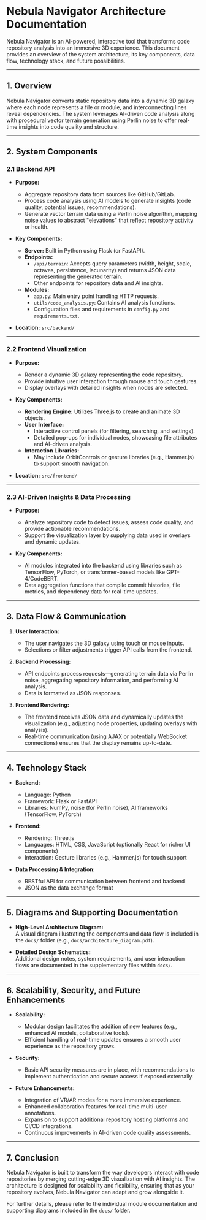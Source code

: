 # Nebula Navigator Architecture Documentation

Nebula Navigator is an AI-powered, interactive tool that transforms code repository analysis into an immersive 3D experience. This document provides an overview of the system architecture, its key components, data flow, technology stack, and future possibilities.

---

## 1. Overview

Nebula Navigator converts static repository data into a dynamic 3D galaxy where each node represents a file or module, and interconnecting lines reveal dependencies. The system leverages AI-driven code analysis along with procedural vector terrain generation using Perlin noise to offer real-time insights into code quality and structure.

---

## 2. System Components

### 2.1 Backend API

- **Purpose:**  
  - Aggregate repository data from sources like GitHub/GitLab.
  - Process code analysis using AI models to generate insights (code quality, potential issues, recommendations).
  - Generate vector terrain data using a Perlin noise algorithm, mapping noise values to abstract "elevations" that reflect repository activity or health.

- **Key Components:**
  - **Server:** Built in Python using Flask (or FastAPI).
  - **Endpoints:**  
    - `/api/terrain`: Accepts query parameters (width, height, scale, octaves, persistence, lacunarity) and returns JSON data representing the generated terrain.
    - Other endpoints for repository data and AI insights.
  - **Modules:**  
    - `app.py`: Main entry point handling HTTP requests.
    - `utils/code_analysis.py`: Contains AI analysis functions.
    - Configuration files and requirements in `config.py` and `requirements.txt`.

- **Location:** `src/backend/`

---

### 2.2 Frontend Visualization

- **Purpose:**  
  - Render a dynamic 3D galaxy representing the code repository.
  - Provide intuitive user interaction through mouse and touch gestures.
  - Display overlays with detailed insights when nodes are selected.

- **Key Components:**
  - **Rendering Engine:** Utilizes Three.js to create and animate 3D objects.
  - **User Interface:**  
    - Interactive control panels (for filtering, searching, and settings).
    - Detailed pop-ups for individual nodes, showcasing file attributes and AI-driven analysis.
  - **Interaction Libraries:**  
    - May include OrbitControls or gesture libraries (e.g., Hammer.js) to support smooth navigation.

- **Location:** `src/frontend/`

---

### 2.3 AI-Driven Insights & Data Processing

- **Purpose:**  
  - Analyze repository code to detect issues, assess code quality, and provide actionable recommendations.
  - Support the visualization layer by supplying data used in overlays and dynamic updates.

- **Key Components:**
  - AI modules integrated into the backend using libraries such as TensorFlow, PyTorch, or transformer-based models like GPT-4/CodeBERT.
  - Data aggregation functions that compile commit histories, file metrics, and dependency data for real-time updates.

---

## 3. Data Flow & Communication

1. **User Interaction:**  
   - The user navigates the 3D galaxy using touch or mouse inputs.
   - Selections or filter adjustments trigger API calls from the frontend.

2. **Backend Processing:**  
   - API endpoints process requests—generating terrain data via Perlin noise, aggregating repository information, and performing AI analysis.
   - Data is formatted as JSON responses.

3. **Frontend Rendering:**  
   - The frontend receives JSON data and dynamically updates the visualization (e.g., adjusting node properties, updating overlays with analysis).
   - Real-time communication (using AJAX or potentially WebSocket connections) ensures that the display remains up-to-date.

---

## 4. Technology Stack

- **Backend:**  
  - Language: Python  
  - Framework: Flask or FastAPI  
  - Libraries: NumPy, noise (for Perlin noise), AI frameworks (TensorFlow, PyTorch)
  
- **Frontend:**  
  - Rendering: Three.js  
  - Languages: HTML, CSS, JavaScript (optionally React for richer UI components)  
  - Interaction: Gesture libraries (e.g., Hammer.js) for touch support

- **Data Processing & Integration:**  
  - RESTful API for communication between frontend and backend  
  - JSON as the data exchange format

---

## 5. Diagrams and Supporting Documentation

- **High-Level Architecture Diagram:**  
  A visual diagram illustrating the components and data flow is included in the `docs/` folder (e.g., `docs/architecture_diagram.pdf`).

- **Detailed Design Schematics:**  
  Additional design notes, system requirements, and user interaction flows are documented in the supplementary files within `docs/`.

---

## 6. Scalability, Security, and Future Enhancements

- **Scalability:**  
  - Modular design facilitates the addition of new features (e.g., enhanced AI models, collaborative tools).
  - Efficient handling of real-time updates ensures a smooth user experience as the repository grows.

- **Security:**  
  - Basic API security measures are in place, with recommendations to implement authentication and secure access if exposed externally.

- **Future Enhancements:**  
  - Integration of VR/AR modes for a more immersive experience.
  - Enhanced collaboration features for real-time multi-user annotations.
  - Expansion to support additional repository hosting platforms and CI/CD integrations.
  - Continuous improvements in AI-driven code quality assessments.

---

## 7. Conclusion

Nebula Navigator is built to transform the way developers interact with code repositories by merging cutting-edge 3D visualization with AI insights. The architecture is designed for scalability and flexibility, ensuring that as your repository evolves, Nebula Navigator can adapt and grow alongside it.

For further details, please refer to the individual module documentation and supporting diagrams included in the `docs/` folder.